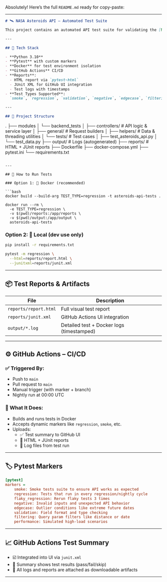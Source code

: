 Absolutely! Here’s the full `README.md` ready for copy-paste:

---

```markdown
# 🛰️ NASA Asteroids API – Automated Test Suite

This project contains an automated API test suite for validating the [NASA JPL Asteroids NeoWS API](https://api.nasa.gov/) using Python, Pytest, and Docker. It includes CI/CD integration with GitHub Actions, rich HTML and JUnit reports, log artifacts, and support for regression, smoke, and other targeted test types.

---

## 🚀 Tech Stack

- **Python 3.10**
- **Pytest** with custom markers
- **Docker** for test environment isolation
- **GitHub Actions** CI/CD
- **Reports**:
  - HTML report via `pytest-html`
  - JUnit XML for GitHub UI integration
  - Test logs with timestamps
- **Test Types Supported**:  
  `smoke`, `regression`, `validation`, `negative`, `edgecase`, `filtering`, `performance`

---

## 📂 Project Structure

```
.
├── modules
│   └── backend_tests
│       ├── controllers/          # API logic & service layer
│       ├── general/              # Request builders
│       ├── helpers/              # Data & threading utilities
│       └── tests/                # Test cases
│           ├── test_asteroids_api.py
│           └── test_data.py
├── output/                      # Logs (autogenerated)
├── reports/                     # HTML + JUnit reports
├── Dockerfile
├── docker-compose.yml
├── pytest.ini
└── requirements.txt
```

---

## 🧪 How to Run Tests

### Option 1: 🐳 Docker (recommended)

```bash
docker build --build-arg TEST_TYPE=regression -t asteroids-api-tests .

docker run --rm \
  -e TEST_TYPE=regression \
  -v $(pwd)/reports:/app/reports \
  -v $(pwd)/output:/app/output \
  asteroids-api-tests
```

### Option 2: 🧪 Local (dev use only)

```bash
pip install -r requirements.txt

pytest -m regression \
  --html=reports/report.html \
  --junitxml=reports/junit.xml
```

---

## 📦 Test Reports & Artifacts

| File                       | Description                              |
|----------------------------|------------------------------------------|
| `reports/report.html`      | Full visual test report                  |
| `reports/junit.xml`        | GitHub Actions UI integration            |
| `output/*.log`             | Detailed test + Docker logs (timestamped)|

---

## ⚙️ GitHub Actions – CI/CD

### ✅ Triggered By:

- Push to `main`
- Pull request to `main`
- Manual trigger (with marker + branch)
- Nightly run at 00:00 UTC

### 🎯 What It Does:

- Builds and runs tests in Docker
- Accepts dynamic markers like `regression`, `smoke`, etc.
- Uploads:
  - ✅ Test summary to GitHub UI
  - 📎 HTML + JUnit reports
  - 📜 Log files from test run

---

## 🏷️ Pytest Markers

```ini
[pytest]
markers =
    smoke: Smoke tests suite to ensure API works as expected
    regression: Tests that run in every regression/nightly cycle
    flaky_regression: Rerun flaky tests 3 times
    negative: Invalid inputs and unexpected API behavior
    edgecase: Outlier conditions like extreme future dates
    validation: Field format and type checking
    filtering: Query param filters like distance or date
    performance: Simulated high-load scenarios
```

---

## 📈 GitHub Actions Test Summary

- ☑️ Integrated into UI via `junit.xml`
- 🧪 Summary shows test results (pass/fail/skip)
- 📁 All logs and reports are attached as downloadable artifacts

---
